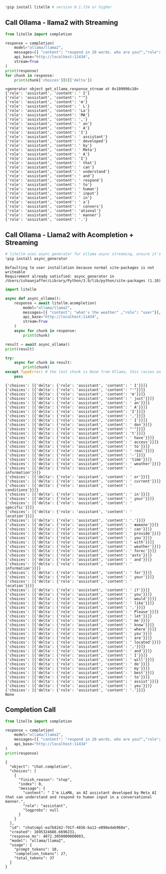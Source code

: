 ```python
!pip install litellm # version 0.1.724 or higher 
```

## Call Ollama - llama2 with Streaming


```python
from litellm import completion

response = completion(
    model="ollama/llama2", 
    messages=[{ "content": "respond in 20 words. who are you?","role": "user"}], 
    api_base="http://localhost:11434",
    stream=True
)
print(response)
for chunk in response:
    print(chunk['choices'][0]['delta'])

```

    <generator object get_ollama_response_stream at 0x109096c10>
    {'role': 'assistant', 'content': ' I'}
    {'role': 'assistant', 'content': "'"}
    {'role': 'assistant', 'content': 'm'}
    {'role': 'assistant', 'content': ' L'}
    {'role': 'assistant', 'content': 'La'}
    {'role': 'assistant', 'content': 'MA'}
    {'role': 'assistant', 'content': ','}
    {'role': 'assistant', 'content': ' an'}
    {'role': 'assistant', 'content': ' A'}
    {'role': 'assistant', 'content': 'I'}
    {'role': 'assistant', 'content': ' assistant'}
    {'role': 'assistant', 'content': ' developed'}
    {'role': 'assistant', 'content': ' by'}
    {'role': 'assistant', 'content': ' Meta'}
    {'role': 'assistant', 'content': ' A'}
    {'role': 'assistant', 'content': 'I'}
    {'role': 'assistant', 'content': ' that'}
    {'role': 'assistant', 'content': ' can'}
    {'role': 'assistant', 'content': ' understand'}
    {'role': 'assistant', 'content': ' and'}
    {'role': 'assistant', 'content': ' respond'}
    {'role': 'assistant', 'content': ' to'}
    {'role': 'assistant', 'content': ' human'}
    {'role': 'assistant', 'content': ' input'}
    {'role': 'assistant', 'content': ' in'}
    {'role': 'assistant', 'content': ' a'}
    {'role': 'assistant', 'content': ' convers'}
    {'role': 'assistant', 'content': 'ational'}
    {'role': 'assistant', 'content': ' manner'}
    {'role': 'assistant', 'content': '.'}
    

## Call Ollama - Llama2 with Acompletion + Streaming


```python
# litellm uses async_generator for ollama async streaming, ensure it's installed
!pip install async_generator
```

    Defaulting to user installation because normal site-packages is not writeable
    Requirement already satisfied: async_generator in /Users/ishaanjaffer/Library/Python/3.9/lib/python/site-packages (1.10)
    


```python
import litellm

async def async_ollama():
    response = await litellm.acompletion(
        model="ollama/llama2", 
        messages=[{ "content": "what's the weather" ,"role": "user"}], 
        api_base="http://localhost:11434", 
        stream=True
    )
    async for chunk in response:
        print(chunk)

result = await async_ollama()
print(result)

try:
    async for chunk in result:
        print(chunk)
except TypeError: # the last chunk is None from Ollama, this raises an error with async streaming
    pass
```

    {'choices': [{'delta': {'role': 'assistant', 'content': ' I'}}]}
    {'choices': [{'delta': {'role': 'assistant', 'content': "'"}}]}
    {'choices': [{'delta': {'role': 'assistant', 'content': 'm'}}]}
    {'choices': [{'delta': {'role': 'assistant', 'content': ' just'}}]}
    {'choices': [{'delta': {'role': 'assistant', 'content': ' an'}}]}
    {'choices': [{'delta': {'role': 'assistant', 'content': ' A'}}]}
    {'choices': [{'delta': {'role': 'assistant', 'content': 'I'}}]}
    {'choices': [{'delta': {'role': 'assistant', 'content': ','}}]}
    {'choices': [{'delta': {'role': 'assistant', 'content': ' I'}}]}
    {'choices': [{'delta': {'role': 'assistant', 'content': ' don'}}]}
    {'choices': [{'delta': {'role': 'assistant', 'content': "'"}}]}
    {'choices': [{'delta': {'role': 'assistant', 'content': 't'}}]}
    {'choices': [{'delta': {'role': 'assistant', 'content': ' have'}}]}
    {'choices': [{'delta': {'role': 'assistant', 'content': ' access'}}]}
    {'choices': [{'delta': {'role': 'assistant', 'content': ' to'}}]}
    {'choices': [{'delta': {'role': 'assistant', 'content': ' real'}}]}
    {'choices': [{'delta': {'role': 'assistant', 'content': '-'}}]}
    {'choices': [{'delta': {'role': 'assistant', 'content': 'time'}}]}
    {'choices': [{'delta': {'role': 'assistant', 'content': ' weather'}}]}
    {'choices': [{'delta': {'role': 'assistant', 'content': ' information'}}]}
    {'choices': [{'delta': {'role': 'assistant', 'content': ' or'}}]}
    {'choices': [{'delta': {'role': 'assistant', 'content': ' current'}}]}
    {'choices': [{'delta': {'role': 'assistant', 'content': ' conditions'}}]}
    {'choices': [{'delta': {'role': 'assistant', 'content': ' in'}}]}
    {'choices': [{'delta': {'role': 'assistant', 'content': ' your'}}]}
    {'choices': [{'delta': {'role': 'assistant', 'content': ' specific'}}]}
    {'choices': [{'delta': {'role': 'assistant', 'content': ' location'}}]}
    {'choices': [{'delta': {'role': 'assistant', 'content': '.'}}]}
    {'choices': [{'delta': {'role': 'assistant', 'content': ' живело'}}]}
    {'choices': [{'delta': {'role': 'assistant', 'content': ' can'}}]}
    {'choices': [{'delta': {'role': 'assistant', 'content': ' provide'}}]}
    {'choices': [{'delta': {'role': 'assistant', 'content': ' you'}}]}
    {'choices': [{'delta': {'role': 'assistant', 'content': ' with'}}]}
    {'choices': [{'delta': {'role': 'assistant', 'content': ' weather'}}]}
    {'choices': [{'delta': {'role': 'assistant', 'content': ' forec'}}]}
    {'choices': [{'delta': {'role': 'assistant', 'content': 'asts'}}]}
    {'choices': [{'delta': {'role': 'assistant', 'content': ' and'}}]}
    {'choices': [{'delta': {'role': 'assistant', 'content': ' information'}}]}
    {'choices': [{'delta': {'role': 'assistant', 'content': ' for'}}]}
    {'choices': [{'delta': {'role': 'assistant', 'content': ' your'}}]}
    {'choices': [{'delta': {'role': 'assistant', 'content': ' location'}}]}
    {'choices': [{'delta': {'role': 'assistant', 'content': ' if'}}]}
    {'choices': [{'delta': {'role': 'assistant', 'content': ' you'}}]}
    {'choices': [{'delta': {'role': 'assistant', 'content': ' would'}}]}
    {'choices': [{'delta': {'role': 'assistant', 'content': ' like'}}]}
    {'choices': [{'delta': {'role': 'assistant', 'content': '.'}}]}
    {'choices': [{'delta': {'role': 'assistant', 'content': ' Please'}}]}
    {'choices': [{'delta': {'role': 'assistant', 'content': ' let'}}]}
    {'choices': [{'delta': {'role': 'assistant', 'content': ' me'}}]}
    {'choices': [{'delta': {'role': 'assistant', 'content': ' know'}}]}
    {'choices': [{'delta': {'role': 'assistant', 'content': ' where'}}]}
    {'choices': [{'delta': {'role': 'assistant', 'content': ' you'}}]}
    {'choices': [{'delta': {'role': 'assistant', 'content': ' are'}}]}
    {'choices': [{'delta': {'role': 'assistant', 'content': ' located'}}]}
    {'choices': [{'delta': {'role': 'assistant', 'content': ','}}]}
    {'choices': [{'delta': {'role': 'assistant', 'content': ' and'}}]}
    {'choices': [{'delta': {'role': 'assistant', 'content': ' I'}}]}
    {'choices': [{'delta': {'role': 'assistant', 'content': ' will'}}]}
    {'choices': [{'delta': {'role': 'assistant', 'content': ' do'}}]}
    {'choices': [{'delta': {'role': 'assistant', 'content': ' my'}}]}
    {'choices': [{'delta': {'role': 'assistant', 'content': ' best'}}]}
    {'choices': [{'delta': {'role': 'assistant', 'content': ' to'}}]}
    {'choices': [{'delta': {'role': 'assistant', 'content': ' assist'}}]}
    {'choices': [{'delta': {'role': 'assistant', 'content': ' you'}}]}
    {'choices': [{'delta': {'role': 'assistant', 'content': '.'}}]}
    None
    

## Completion Call


```python
from litellm import completion

response = completion(
    model="ollama/llama2", 
    messages=[{ "content": "respond in 20 words. who are you?","role": "user"}], 
    api_base="http://localhost:11434"
)
print(response)

```

    {
      "object": "chat.completion",
      "choices": [
        {
          "finish_reason": "stop",
          "index": 0,
          "message": {
            "content": " I'm LLaMA, an AI assistant developed by Meta AI that can understand and respond to human input in a conversational manner.",
            "role": "assistant",
            "logprobs": null
          }
        }
      ],
      "id": "chatcmpl-ea7b8242-791f-4656-ba12-e098edeb960e",
      "created": 1695324686.6696231,
      "response_ms": 4072.3050000000003,
      "model": "ollama/llama2",
      "usage": {
        "prompt_tokens": 10,
        "completion_tokens": 27,
        "total_tokens": 37
      }
    }
    


```python

```
